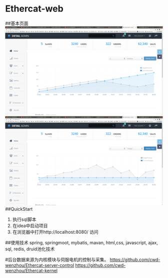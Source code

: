 # Ethercat-web
##基本页面
![image](https://github.com/cwd-wenzhou/Ethercat-web/blob/main/src/photo/3position.png)
![image](https://github.com/cwd-wenzhou/Ethercat-web/blob/main/src/photo/3torque.png)
##QuickStart
1. 执行sql脚本
2. 在idea中启动项目
3. 在浏览器中打开http://localhost:8080/ 访问

##使用技术
spring, springmoot, mybatis, mavan,
html,css, javascript, ajax, 
sql, redis, druid池化技术

#后台数据来源为内核模块与伺服电机的控制与采集。
https://github.com/cwd-wenzhou/Ethercat-server-control
https://github.com/cwd-wenzhou/Ethercat-kernel
